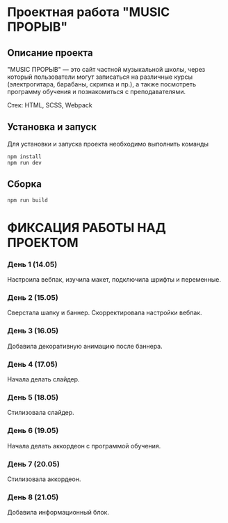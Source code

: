 # Проектная работа "MUSIC ПРОРЫВ"

## Описание проекта

"MUSIC ПРОРЫВ" — это сайт частной музыкальной школы, через который пользователи могут записаться на различные курсы (электрогитара, барабаны, скрипка и пр.), а также посмотреть программу обучения и познакомиться с преподавателями.

Стек: HTML, SCSS, Webpack

## Установка и запуск

Для установки и запуска проекта необходимо выполнить команды

```
npm install
npm run dev
```

## Сборка

```
npm run build
```

# ФИКСАЦИЯ РАБОТЫ НАД ПРОЕКТОМ

### День 1 (14.05)

Настроила вебпак, изучила макет, подключила шрифты и переменные.

### День 2 (15.05)

Сверстала шапку и баннер. Скорректировала настройки вебпак.

### День 3 (16.05)

Добавила декоративную анимацию после баннера.

### День 4 (17.05)

Начала делать слайдер.

### День 5 (18.05)

Стилизовала слайдер.

### День 6 (19.05)

Начала делать аккордеон с программой обучения.

### День 7 (20.05)

Стилизовала аккордеон.

### День 8 (21.05)

Добавила информационный блок.
